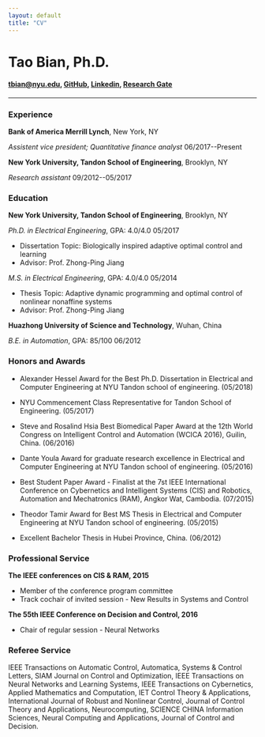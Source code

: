 ```yaml
---
layout: default
title: "CV"
---
```



# Tao Bian, Ph.D.

#### <tbian@nyu.edu>, [GitHub](https://github.com/taobian89), [Linkedin](https://www.linkedin.com/in/tao-bian-a278717a), [Research Gate](https://www.researchgate.net/profile/Tao_Bian2)




------


### Experience

**Bank of America Merrill Lynch**, New York, NY

*Assistent vice president; Quantitative finance analyst*		06/2017--Present

**New York University, Tandon School of Engineering**, Brooklyn, NY

*Research assistant*		09/2012--05/2017

### Education

**New York University, Tandon School of Engineering**, Brooklyn, NY

*Ph.D. in Electrical Engineering*, GPA: 4.0/4.0		05/2017

  * Dissertation Topic: Biologically inspired adaptive optimal control and learning
  * Advisor: Prof. Zhong-Ping Jiang

*M.S. in Electrical Engineering*, GPA: 4.0/4.0		05/2014

  * Thesis Topic: Adaptive dynamic programming and optimal control of nonlinear nonaffine systems
  * Advisor: Prof. Zhong-Ping Jiang

**Huazhong University of Science and Technology**, Wuhan, China

*B.E. in Automation*, GPA: 85/100		06/2012


### Honors and Awards

  * Alexander Hessel Award for the Best Ph.D. Dissertation in Electrical and Computer Engineering at NYU Tandon school of engineering.		(05/2018)

  * NYU Commencement Class Representative for Tandon School of Engineering.		(05/2017)

  * Steve and Rosalind Hsia Best Biomedical Paper Award at the 12th World Congress on Intelligent Control and Automation (WCICA 2016), Guilin, China.		(06/2016)

  * Dante Youla Award for graduate research excellence in Electrical and Computer Engineering at NYU Tandon school of engineering.		(05/2016)

  * Best Student Paper Award - Finalist at the 7st IEEE International Conference on Cybernetics and Intelligent Systems (CIS) and Robotics, Automation and Mechatronics (RAM), Angkor Wat, Cambodia.		(07/2015)

  * Theodor Tamir Award for Best MS Thesis in Electrical and Computer
	Engineering at NYU Tandon school of engineering.		(05/2015)

  * Excellent Bachelor Thesis in Hubei Province, China.		(06/2012)

### Professional Service

**The IEEE conferences on CIS & RAM, 2015**

  * Member of the conference program committee
  * Track cochair of invited session - New Results in Systems and Control

**The 55th IEEE Conference on Decision and Control, 2016**

  * Chair of regular session - Neural Networks

### Referee Service

IEEE Transactions on Automatic Control, Automatica, Systems & Control Letters, SIAM Journal on Control and Optimization, IEEE Transactions on Neural Networks and Learning Systems, IEEE Transactions on Cybernetics, Applied Mathematics and Computation, IET Control Theory & Applications, International Journal of Robust and Nonlinear Control, Journal of Control Theory and Applications, Neurocomputing, SCIENCE CHINA Information Sciences, Neural Computing and Applications, Journal of Control and Decision.
